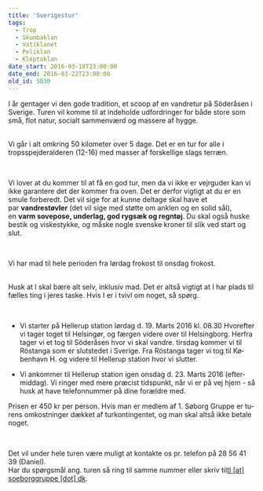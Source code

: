 ```yaml
---
title: 'Sverigestur'
tags:
  - Trop
  - Skumbaklan
  - Vatiklanet
  - Peliklan
  - Kleptoklan
date_start: 2016-03-18T23:00:00
date_end: 2016-03-22T23:00:00
old_id: 5830
---
```

I år gentager vi den gode tradition, et scoop af en vandretur på Söderåsen i Sverige. Turen vil komme til at indeholde udfordringer for både store som små, flot natur, socialt sammenværd og massere af hygge.

<br />Vi går i alt omkring 50 kilometer over 5 dage. Det er en tur for alle i tropsspejderalderen (12-16) med masser af forskellige slags terræn.

<p lang="da-DK">&nbsp;</p>

Vi lover at du kommer til at få en god tur, men da vi ikke er vejrguder kan vi ikke garantere det der kommer fra oven. Det er derfor vigtigt at du er en smule forberedt. Det vil sige for at kunne deltage&nbsp;skal&nbsp;have et par&nbsp;**vandrestøvler**&nbsp;(det vil sige med støtte om anklen og en solid sål), en&nbsp;**varm sovepose, underlag, god rygsæk og regntøj**.&nbsp;Du skal også huske bestik og viskestykke, og måske nogle svenske kroner til slik ved start og slut.

&nbsp;

Vi har mad til hele perioden fra lørdag frokost til onsdag frokost.

<br />Husk at I&nbsp;skal bære&nbsp;alt selv, inklusiv mad.&nbsp;Det er altså vigtigt at I har plads til fælles ting i jeres taske. Hvis I er i tvivl&nbsp;om noget, så&nbsp;spørg.

&nbsp;

<ul><li><p lang="da-DK">Vi starter på Hellerup station lørdag d. 19. Marts 2016 kl. 08.30 Hvorefter vi tager toget til Helsingør, og færgen videre over til Helsingborg. Herfra tager vi et tog til Söderåsen hvor vi skal vandre. tirsdag kommer vi til Röstanga som er slutstedet i Sverige. Fra Röstanga tager vi tog til København H. og videre til Hellerup station hvor vi slutter.</p></li><li><p lang="da-DK">Vi ankommer til Hellerup station igen onsdag d. 23. Marts 2016 (eftermiddag). Vi ringer med mere præcist tidspunkt, når vi er på vej hjem - så husk at have telefonnummer på dine forældre med.</p></li></ul><p lang="da-DK">Prisen er 450 kr per person. Hvis man er medlem af 1. Søborg Gruppe er turens omkostninger dækket af turkontingentet, og man skal altså ikke betale noget.</p>

&nbsp;

Det vil under hele turen være muligt at kontakte os pr. telefon på 28 56 41 39 (Daniel).<br />Har du spørgsmål ang. turen så ring til samme nummer eller skriv til[tl [at] soeborggruppe [dot] dk](mailto:tl%40soeborggruppe.dk).